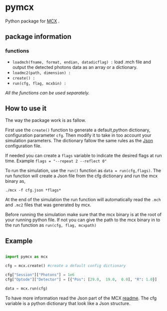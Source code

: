 # pymcx

Python package for [MCX](http://mcx.space/) .



## package information

### functions
- `loadmch(fname, format, endian, datadicflag) :` load .mch file and output the detected photons data as an array or a dictionary.
- `loadmc2(path, dimension) :`
- `create() :`
- `run(cfg, flag, mcxbin) :`

*All the functions can be used separately.*

## How to use it

The way the package work is as fallow.

First use the `create()` function to generate a default,python dictionary, configuration parameter `cfg`. Then modify it to take in too account your simulation parameters. The dictionary fallow the same rules as the [Json](http://mcx.space/wiki/index.cgi?Doc/README) configuration file.

If needed you can create a `flags` variable to indicate the desired flags at run time. Example `flags = "--repeat 2 --reflect 0"`

To run the simulation, use the `run()` function as  `data = run(cfg,flags)`. The run function will create a Json file from the cfg dictionary and run the mcx binary as,

	./mcx -f cfg.json *flags*


At the end of the simulation the run function will automatically read the `.mch` and `.mc2` files that was generated by mcx.

Before running the simulation make sure that the mcx binary is at the root of your running python file. If not you can give the path to the mcx binary in to the run function as `run(cfg, flag, mcxpath)`


## Example

```Python

import pymcx as mcx

cfg = mcx.create() #create a default config dictionary

cfg["Session"]["Photons"] = 1e6
cfg["Optode"]["Detector"] = [{"Pos": [29.0,  19.0,  0.0], "R": 1.0}]

data = mcx.run(cfg)

```

To have more information read the Json part of the MCX [readme](http://mcx.space/wiki/index.cgi?Doc/README). The cfg variable is a python dictionary that look like a Json structure.
